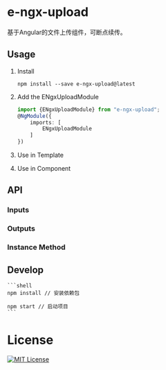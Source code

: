 # e-ngx-upload

基于Angular的文件上传组件，可断点续传。

## Usage

1. Install

	```shell
	npm install --save e-ngx-upload@latest
	```

2. Add the ENgxUploadModule

	```typescript
	import {ENgxUploadModule} from "e-ngx-upload";
	@NgModule({
	    imports: [
	        ENgxUploadModule
	    ]
	})
	```

3. Use in Template

4. Use in Component

## API

### Inputs

### Outputs

### Instance Method

## Develop

	```shell
	npm install // 安装依赖包
	
	npm start // 启动项目
	```

# License

[![MIT License](https://img.shields.io/badge/license-MIT-blue.svg?style=flat)](/LICENSE)
